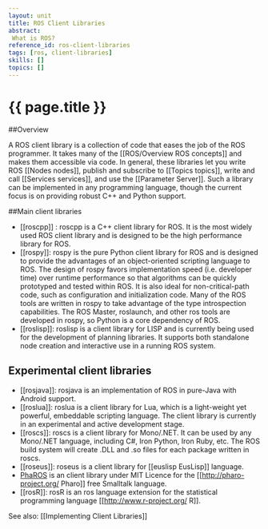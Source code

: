 ```yaml
---
layout: unit
title: ROS Client Libraries
abstract:
 What is ROS?
reference_id: ros-client-libraries
tags: [ros, client-libraries]
skills: []
topics: []
---
```


# {{ page.title }}



##Overview

A ROS client library is a collection of code that eases the job of the ROS programmer. It takes many of the [[ROS/Overview ROS concepts]] and makes them accessible via code.  In general, these libraries let you write ROS [[Nodes nodes]], publish and subscribe to [[Topics topics]], write and call [[Services services]], and use the [[Parameter Server]]. Such a library can be implemented in any programming language, though the current focus is on providing robust C++ and Python support.

##Main client libraries

 * [[roscpp]] : roscpp is a C++ client library for ROS. It is the most widely used ROS client library and is designed to be the high performance library for ROS.
 * [[rospy]]: rospy is the pure Python client library for ROS and is designed to provide the advantages of an object-oriented scripting language to ROS. The design of rospy favors implementation speed (i.e. developer time) over runtime performance so that algorithms can be quickly prototyped and tested within ROS. It is also ideal for non-critical-path code, such as configuration and initialization code. Many of the ROS tools are written in rospy to take advantage of the type introspection capabilities. The ROS Master, roslaunch, and other ros tools are developed in rospy, so Python is a core dependency of ROS.
 * [[roslisp]]: roslisp is a client library for LISP and is currently being used for the development of planning libraries. It supports both standalone node creation and interactive use in a running ROS system.

## Experimental client libraries 

 * [[rosjava]]: rosjava is an implementation of ROS in pure-Java with Android support.
 * [[roslua]]: roslua is a client library for Lua, which is a light-weight yet powerful, embeddable scripting language. The client library is currently in an experimental and active development stage.
 * [[roscs]]: roscs is a client library for Mono/.NET. It can be used by any Mono/.NET language, including C#, Iron Python, Iron Ruby, etc. The ROS build system will create .DLL and .so files for each package written in roscs.
 * [[roseus]]: roseus is a client library for [[euslisp EusLisp]] language.
 * [PhaROS](http://car.mines-douai.fr/category/pharos/) is an client library under MIT Licence for the [[http://pharo-project.org/ Pharo]] free Smalltalk language.
 * [[rosR]]: rosR is an ros language extension for the statistical programming language [[http://www.r-project.org/ R]].

See also: [[Implementing Client Libraries]]


